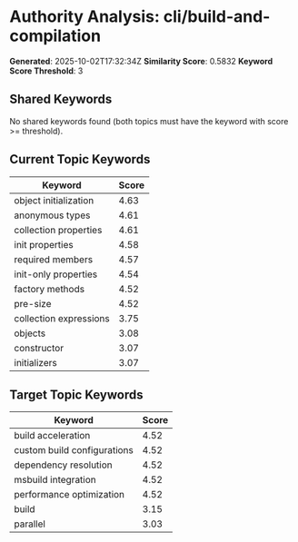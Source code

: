 # Authority Analysis: cli/build-and-compilation

**Generated**: 2025-10-02T17:32:34Z
**Similarity Score**: 0.5832
**Keyword Score Threshold**: 3

## Shared Keywords

No shared keywords found (both topics must have the keyword with score >= threshold).

## Current Topic Keywords

| Keyword | Score |
|---------|-------|
| object initialization | 4.63 |
| anonymous types | 4.61 |
| collection properties | 4.61 |
| init properties | 4.58 |
| required members | 4.57 |
| init-only properties | 4.54 |
| factory methods | 4.52 |
| pre-size | 4.52 |
| collection expressions | 3.75 |
| objects | 3.08 |
| constructor | 3.07 |
| initializers | 3.07 |

## Target Topic Keywords

| Keyword | Score |
|---------|-------|
| build acceleration | 4.52 |
| custom build configurations | 4.52 |
| dependency resolution | 4.52 |
| msbuild integration | 4.52 |
| performance optimization | 4.52 |
| build | 3.15 |
| parallel | 3.03 |


